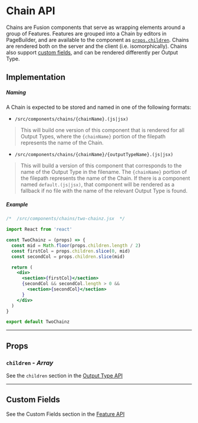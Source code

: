 # Chain API

Chains are Fusion components that serve as wrapping elements around a group of Features. Features are grouped into a Chain by editors in PageBuilder, and are available to the component as [`props.children`](#children). Chains are rendered both on the server and the client (i.e. isomorphically). Chains also support [custom fields](#custom-fields), and can be rendered differently per Output Type.

## Implementation

##### Naming

A Chain is expected to be stored and named in one of the following formats:

- `/src/components/chains/{chainName}.(js|jsx)`

> This will build one version of this component that is rendered for all Output Types, where the `{chainName}` portion of the filepath represents the name of the Chain.

- `/src/components/chains/{chainName}/{outputTypeName}.(js|jsx)`

> This will build a version of this component that corresponds to the name of the Output Type in the filename. The `{chainName}` portion of the filepath represents the name of the Chain. If there is a component named `default.(js|jsx)`, that component will be rendered as a fallback if no file with the name of the relevant Output Type is found.

##### Example

```jsx
/*  /src/components/chains/two-chainz.jsx  */

import React from 'react'

const TwoChainz = (props) => {
  const mid = Math.floor(props.children.length / 2)
  const firstCol = props.children.slice(0, mid)
  const secondCol = props.children.slice(mid)

  return (
    <div>
      <section>{firstCol}</section>
      {secondCol && secondCol.length > 0 &&
        <section>{secondCol}</section>
      }
    </div>
  )
}

export default TwoChainz
```

-----

## Props

### `children` - *Array*

See the `children` section in the [Output Type API](./output-type.md#children)

-----

## Custom Fields

See the Custom Fields section in the [Feature API](./feature.md#custom-fields)
